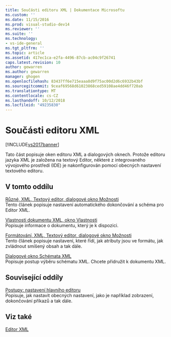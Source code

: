 ```yaml
---
title: Součásti editoru XML | Dokumentace Microsoftu
ms.custom: ''
ms.date: 11/15/2016
ms.prod: visual-studio-dev14
ms.reviewer: ''
ms.suite: ''
ms.technology:
- vs-ide-general
ms.tgt_pltfrm: ''
ms.topic: article
ms.assetid: 417ec1ca-e2fa-4496-87cb-ac04c9f26741
caps.latest.revision: 10
author: gewarren
ms.author: gewarren
manager: ghogen
ms.openlocfilehash: 83437ff6e715eaaa8d9f75ac00d2d6c6932b43bf
ms.sourcegitcommit: 9ceaf69568d61023868ced59108ae4dd46f720ab
ms.translationtype: MT
ms.contentlocale: cs-CZ
ms.lasthandoff: 10/12/2018
ms.locfileid: "49235830"
---
```

# <a name="xml-editor-components"></a>Součásti editoru XML
[!INCLUDE[vs2017banner](../includes/vs2017banner.md)]

  
Tato část popisuje oken editoru XML a dialogových oknech. Protože editoru jazyka XML je založena na textový Editor, některé z integrovaného vývojového prostředí (IDE) je nakonfigurován pomocí obecných nastavení textového editoru.  
  
## <a name="in-this-section"></a>V tomto oddílu  
 [Různé, XML, Textový editor, dialogové okno Možnosti](../xml-tools/miscellaneous-xml-text-editor-options-dialog-box.md)  
 Tento článek popisuje nastavení automatického dokončování a schéma pro Editor XML.  
  
 [Vlastnosti dokumentu XML, okno Vlastnosti](../xml-tools/xml-document-properties-properties-window.md)  
 Popisuje informace o dokumentu, který je k dispozici.  
  
 [Formátování, XML, Textový editor, dialogové okno Možnosti](../xml-tools/formatting-xml-text-editor-options-dialog-box.md)  
 Tento článek popisuje nastavení, které řídí, jak atributy jsou ve formátu, jak zvládnout smíšený obsah a tak dále.  
  
 [Dialogové okno Schémata XML](../xml-tools/xml-schemas-dialog-box.md)  
 Popisuje postup výběru schématu XML. Chcete přidružit k dokumentu XML.  
  
## <a name="related-sections"></a>Související oddíly  
 [Postupy: nastavení hlavního editoru](http://msdn.microsoft.com/en-us/704e4a7b-2162-4bed-8a47-f4f6ffec98c2)  
 Popisuje, jak nastavit obecných nastavení, jako je například zobrazení, dokončování příkazů a tak dále.  
  
## <a name="see-also"></a>Viz také  
 [Editor XML](../xml-tools/xml-editor.md)



